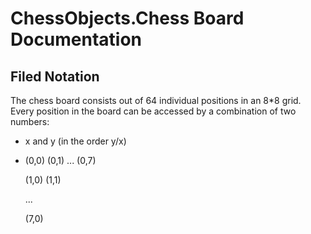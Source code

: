 # ChessObjects.Chess Board Documentation
## Filed Notation

The chess board consists out of 64 individual positions in an 8*8 grid.
Every position in the board can be accessed by a combination of two numbers:
- x and y (in the order y/x)
- (0,0) (0,1) ... (0,7)

  (1,0) (1,1)

  ...

  (7,0)

    